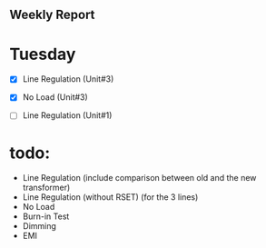 ## Weekly Report

# Tuesday
- [x] Line Regulation (Unit#3)
- [x] No Load (Unit#3)
- [ ] Line Regulation (Unit#1)




# todo:
- Line Regulation (include comparison between old and the new transformer)
- Line Regulation (without RSET) (for the 3 lines)
- No Load
- Burn-in Test
- Dimming
- EMI
